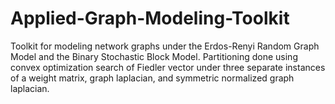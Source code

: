 # Applied-Graph-Modeling-Toolkit

Toolkit for modeling network graphs under the Erdos-Renyi Random Graph Model and the Binary Stochastic Block Model. Partitioning done using convex optimization search of Fiedler vector under three separate instances of a weight matrix, graph laplacian, and symmetric normalized graph laplacian.
